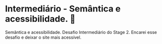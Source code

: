 # Intermediário - Semântica e acessibilidade. 💜

Semântica e acessibilidade. Desafio Intermediário do Stage 2. Encarei esse desafio e deixar o site mais acessível.

